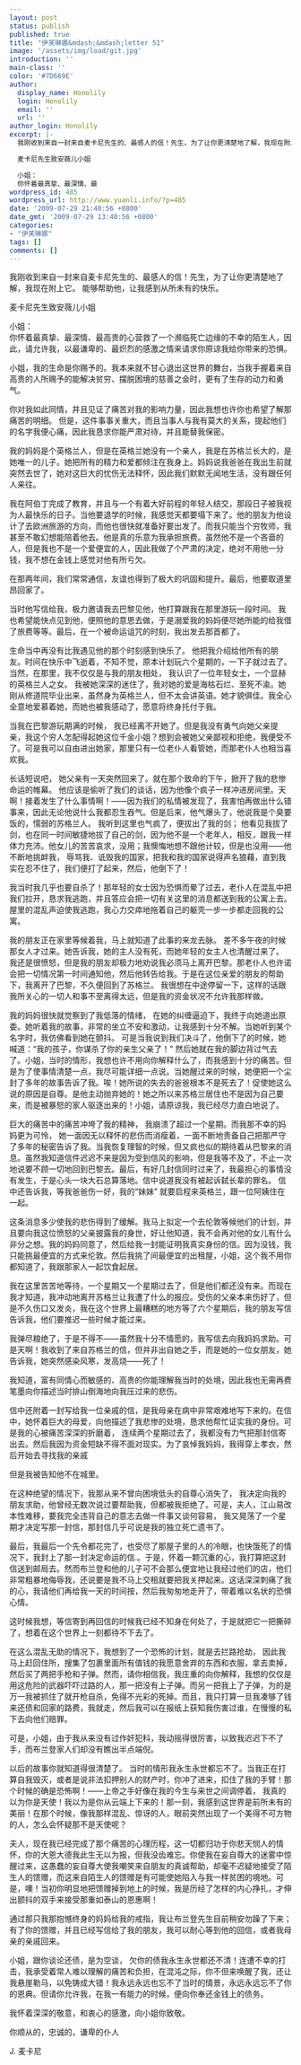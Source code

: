 ```yaml
---
layout: post
status: publish
published: true
title: "伊芙琳娜&mdash;&mdash;letter 51"
image: '/assets/img/load/git.jpg'
introduction: ''
main-class: ''
color: '#7D669E'
author:
  display_name: Honolily
  login: Honolily
  email: ''
  url: ''
author_login: Honolily
excerpt: |-
  我刚收到来自一封来自麦卡尼先生的、最感人的信！先生，为了让你更清楚地了解，我现在附上它。 能够帮助他，让我感到从所未有的快乐。

  麦卡尼先生致安薇儿小姐

  小姐：
  你怀着最真挚、最深情、最
wordpress_id: 485
wordpress_url: http://www.yuanli.info/?p=485
date: '2009-07-29 21:40:56 +0800'
date_gmt: '2009-07-29 13:40:56 +0800'
categories:
- "伊芙琳娜"
tags: []
comments: []
---
```

<p>我刚收到来自一封来自麦卡尼先生的、最感人的信！先生，为了让你更清楚地了解，我现在附上它。 能够帮助他，让我感到从所未有的快乐。</p>
<p>麦卡尼先生致安薇儿小姐</p>
<p>小姐：<br />
你怀着最真挚、最深情、最<a id="more"></a><a id="more-485"></a>高贵的心营救了一个濒临死亡边缘的不幸的陌生人，因此，请允许我，以最谦卑的、最炽烈的感激之情来请求你原谅我给你带来的恐惧。</p>
<p>小姐，我的生命是你赐予的。我本来就不甘心退出这世界的舞台，当我手握着来自高贵的人所赐予的能解决贫穷、摆脱困境的慈善之金时，更有了生存的动力和勇气。</p>
<p>你对我如此同情，并且见证了痛苦对我的影响力量，因此我想也许你也希望了解那痛苦的明细。 但是，这件事事关重大，而且当事人与我有莫大的关系，提起他们的名字我便心痛，因此我恳求你能严肃对待，并且能替我保密。</p>
<p>我的妈妈是个英格兰人，但是在英格兰她没有一个亲人，我是在苏格兰长大的，是她唯一的儿子。她把所有的精力和爱都倾注在我身上。妈妈说我爸爸在我出生前就突然去世了，她对这巨大的忧伤无法释怀，因此我们默默无闻地生活，没有跟任何人来往。</p>
<p>我在阿伯丁完成了教育，并且与一个有着大好前程的年轻人结交，那段日子被我视为人最快乐的日子。当他要退学的时候，我感觉天都要塌下来了。他的朋友为他设计了去欧洲旅游的方向，而他也很快就准备好要出发了。而我只能当个穷牧师，我甚至不敢幻想能陪着他去。他是真的乐意为我承担旅费。虽然他不是一个吝啬的人，但是我也不是一个爱便宜的人，因此我做了个严肃的决定，绝对不用他一分钱，我不想在金钱上感觉对他有所亏欠。</p>
<p>在那两年间，我们常常通信，友谊也得到了极大的巩固和提升。最后，他要取道里昂回家了。</p>
<p>当时他写信给我，极力邀请我去巴黎见他，他打算跟我在那里游玩一段时间。 我也希望能快点见到他，便照他的意思去做，于是溺爱我的妈妈便尽她所能的给我借了旅费等等。最后，在一个被命运诅咒的时刻，我出发去那首都了。</p>
<p>生命当中再没有比我遇见他的那个时刻感到快乐了。 他把我介绍给他所有的朋友。时间在快乐中飞逝着，不知不觉，原本计划玩六个星期的，一下子就过去了。当然，在那里，我不仅仅是与我的朋友相处， 我认识了一位年轻女士，一个显赫的英格兰人之女。 我被她深深的迷住了，我对她的爱是海枯石烂、至死不渝。她刚从修道院毕业出来，虽然身为英格兰人，但不太会讲英语。她才貌俱佳。我全心全意地爱慕着她，而她也被我感动了，愿意将终身托付于我。</p>
<p>当我在巴黎游玩期满的时候， 我已经离不开她了。但是我没有勇气向她父亲提亲，我这个穷人怎配得起她这位千金小姐？想到会被她父亲鄙视和拒绝，我便受不了。可是我可以自由进出她家，那里只有一位老仆人看管她，而那老仆人也相当喜欢我。</p>
<p>长话短说吧， 她父亲有一天突然回来了。就在那个致命的下午，掀开了我的悲惨命运的帷幕。 他应该是偷听了我们的谈话，因为他像个疯子一样冲进房间里。天啊！接着发生了什么事情啊！&mdash;&mdash;因为我们的私情被发现了，我害怕再做出什么错事来，因此无论他说什么我都忍生吞气。但是后来，他气爆头了，他说我是个臭要饭的，懦弱的苏格兰人。 我听到这里也气疯了，便拔出了我的剑； 他看见我拔了剑，也在同一时间敏捷地拔了自己的剑，因为他不是一个老年人，相反，跟我一样体力充沛。他女儿的苦苦哀求，没用；我懊悔地想不跟他计较，但是也没用&mdash;&mdash;他不断地挑衅我， 辱骂我、诋毁我的国家，把我和我的国家说得声名狼藉，直到我实在忍不住了，我们便打了起来，然后，他倒下了！</p>
<p>我当时我几乎也要自杀了！那年轻的女士因为恐惧而晕了过去，老仆人在混乱中把我们拉开，恳求我逃跑，并且答应会把一切有关这里的消息都送到我的公寓上去。屋里的混乱声迫使我逃跑，我心力交瘁地拖着自己的躯壳一步一步都走回我的公寓。</p>
<p>我的朋友正在家里等候着我，马上就知道了此事的来龙去脉。 差不多午夜的时候那女人才过来。她告诉我，她的主人没有死，而她年轻的女主人也清醒过来了。 我还是很愤怒，但是我的朋友却极力地劝说我必须马上离开巴黎。那老仆人也许诺会把一切情况第一时间通知他，然后他转告给我。于是在这位亲爱的朋友的帮助下，我离开了巴黎，不久便回到了苏格兰。 我很想在中途停留一下，这样的话跟我所关心的一切人和事不至离得太远，但是我的资金状况不允许我那样做。</p>
<p>我的妈妈很快就觉察到了我低落的情绪， 在她的纠缠逼迫下，我终于向她道出原委。她听着我的故事，非常的坐立不安和激动，让我感到十分不解。当她听到某个名字时，我仿佛看到她在颤抖。 可是当我说到我们决斗了，他倒下了的时候，她喊道：&ldquo;我的孩子，你谋杀了你的亲生父亲了！&rdquo; 然后她就在我的脚边背过气去了。小姐，当时的情形，我想也许不用向你解释什么了，而我感到十分的痛苦。但是为了使事情清楚一点，我尽可能详细一点说。当她醒过来的时候，她便把一个尘封了多年的故事告诉了我。唉！她所说的失去的爸爸根本不是死去了！促使她这么说的原因是自尊。是他主动抛弃她的！她之所以来苏格兰居住也不是因为自己要来，而是被暴怒的家人驱逐出来的！小姐，请原谅我，我已经尽力直白地说了。</p>
<p>巨大的痛苦中的痛苦冲垮了我的精神， 我崩溃了超过一个星期。而我那不幸的妈妈更为可怜， 她一面因无以释怀的悲伤而消瘦着，一面不断地责备自己把那严守了多年的秘密告诉了我。当我恢复理智的时候，但又疯也似的期待着从巴黎来的消息。虽然我知道信件迟迟不来是因为受到信风的影响，但是我等不及了，不止一次地说要不顾一切地回到巴黎去。最后，有好几封信同时过来了，我最担心的事情没有发生，于是心头一块大石总算落地。信中说道我没有被起诉弑长辈的罪名。 信中还告诉我，等我爸爸伤一好，我的&ldquo;妹妹&rdquo; 就要启程来英格兰，跟一位阿姨住在一起。</p>
<p>这条消息多少使我的悲伤得到了缓解。我马上拟定一个去伦敦等候他们的计划，并且要向我这位愤怒的父亲披露我的身世，好让他知道，我不会再对他的女儿有什么非分之想。我的妈妈同意了，然后给我一封能证明我真实身份的信。因为没钱，我只能挑最便宜的方式来伦敦。然后我挑了间最便宜的出租屋，小姐，这个我不用你都知道了，我跟那家人一起饮食起居。</p>
<p>我在这里苦苦地等待，一个星期又一个星期过去了，但是他们都还没有来。而现在我才知道，我冲动地离开苏格兰让我遭了什么的报应。受伤的父亲本来伤好了，但是不久伤口又发炎，我在这个世界上最糟糕的地方等了六个星期后，我的朋友写信告诉我，他们要推迟一些时候才能过来。</p>
<p>我弹尽粮绝了，于是不得不&mdash;&mdash;虽然我十分不情愿的，我写信去向我妈妈求助。可是天啊！我收到了来自苏格兰的信，但并非出自她之手，而是她的一位女朋友，她告诉我，她突然感染风寒，发高烧&mdash;&mdash;死了！</p>
<p>我知道，富有同情心而敏感的、高贵的你能理解我当时的处境，因此我也无需再费笔墨向你描述当时排山倒海地向我压过来的悲伤。</p>
<p>信中还附着一封写给我一位亲戚的信，是我母亲在病中非常艰难地写下来的。在信中，她怀着巨大的母爱，向他描述了我悲惨的处境，恳求他帮忙证实我的身份。可是我的心被痛苦深深的折磨着， 连续两个星期过去了，我都没有力气把那封信寄出去。然后我因为资金短缺不得不面对现实。为了哀悼我妈妈，我得穿上孝衣，然后开始去寻找我的亲戚</p>
<p>但是我被告知他不在城里。</p>
<p>在这种绝望的情况下，我那从来不曾向困境低头的自尊心消失了， 我决定向我的朋友求助，他曾经无数次说过要帮助我，但都被我拒绝了。可是，夫人，江山易改本性难移，要我完全违背自己的意志去做一件事又谈何容易， 我又晃荡了一个星期才决定写那一封信，那封信几乎可说是我的独立死亡遗书了。</p>
<p>最后，我最后一个先令都花完了，也受尽了那屋子里的人的冷眼，也快饿死了的情况下，我封上了那一封决定命运的信.。于是，怀着一颗沉重的心，我打算把这封信送到邮局去。然而布兰登和他的儿子可不会那么便宜地让我经过他们的店，他们非常粗暴地侮辱我，还说要是我不马上交租就要把我关押起来。这话深深刺痛了我的心，我请他们再给我一天的时间按，然后我匆匆地走开了，带着难以名状的恐惧心情。</p>
<p>这时候我想，等信寄到再回信的时候我已经不知身在何处了，于是就把它一把撕碎了，想着在这个世界上一刻都待不下去了。</p>
<p>在这么混乱无助的情况下，我想到了一个恐怖的计划，就是去拦路抢劫， 因此我马上赶回住所，搜集了包裹里面所有值钱的我愿意舍弃的东西和衣服，拿去卖掉，然后买了两把手枪和子弹。然而，请你相信我，我庄重的向你解释，我想的仅仅是用这危险的武器吓吓过路的人，那一把没有上子弹。而另一把我上了子弹，为的是万一我被抓住了就开枪自杀，免得不光彩的死掉。而且，我只打算一旦我凑够了钱来还债和回家的路费，我就走，然后我可以在报纸上获知我伤害过谁，在慢慢的私下去向他们赔罪。</p>
<p>可是，小姐，由于我从来没有过作奸犯科，我动摇得很厉害，以致我迟迟下不了手，而布兰登家人们却没有瞧出半点端倪。</p>
<p>以后的故事你就知道得很清楚了。 当时的情形我永生永世都忘不了。当我正在打算自我毁灭，或者是说非法扣押别人的财产时，你冲了进来，扣住了我的手臂！那个时候的确是恐怖啊！&mdash;&mdash;上帝之手好像在我的今生与来世之间调停着， 我真的以为你是天使！我以为是你从云端上下来的！那一刻，我感到这世界是前所未有的美丽！在那个时候，像我那样混乱、惊讶的人，眼前突然出现了一个美得不可方物的人，怎么会怀疑那不是天使呢？</p>
<p>夫人，现在我已经完成了那个痛苦的心理历程，这一切都归功于你悲天悯人的情怀，你的大恩大德我此生无以为报，但我没齿难忘。你使我在妄自尊大的迷雾中惊醒过来，这愚蠢的妄自尊大使我嘲笑来自朋友的真诚帮助，却毫不迟疑地接受了陌生人的馈赠，而这来自陌生人的馈赠是有可能使她陷入与我一样贫困的境地。可是，噢！当初你明显地把馈赠掉到地上的时候，我是历经了怎样的内心挣扎，才伸出颤抖的双手来接受那重如泰山的恩惠啊！</p>
<p>通过那只我那抱憾终身的妈妈给我的戒指，我让布兰登先生目前稍安勿躁了下来；有了你的馈赠，并且已经写信给了我的朋友，我可以耐心等到他的回信，或者我母亲的亲戚回来。</p>
<p>小姐，跟你谈论还债，是为空谈， 欠你的债我永生永世都还不清！连遭不幸的打击，我承受着常人难以理解的痛苦和负担，在混沌之际，你不但来唤醒了我，还让我悬崖勒马，以免铸成大错！我永远永远也忘不了当时的情景，永远永远忘不了你的恩典。但请你允许我，在我一有能力的时候，便向你奉还金钱上的债务。</p>
<p>我怀着深深的敬意，和衷心的感激，向小姐你致敬。</p>
<p>你顺从的，忠诚的，谦卑的仆人</p>
<p>J. 麦卡尼</p>
